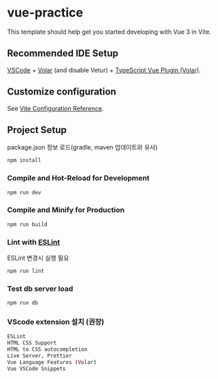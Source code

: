# vue-practice

This template should help get you started developing with Vue 3 in Vite.

## Recommended IDE Setup

[VSCode](https://code.visualstudio.com/) + [Volar](https://marketplace.visualstudio.com/items?itemName=Vue.volar) (and disable Vetur) + [TypeScript Vue Plugin (Volar)](https://marketplace.visualstudio.com/items?itemName=Vue.vscode-typescript-vue-plugin).

## Customize configuration

See [Vite Configuration Reference](https://vitejs.dev/config/).

## Project Setup
package.json 정보 로드(gradle, maven 업데이트와 유사)
```sh
npm install
```

### Compile and Hot-Reload for Development

```sh
npm run dev
```

### Compile and Minify for Production

```sh
npm run build
```

### Lint with [ESLint](https://eslint.org/)
ESLint 변경시 실행 필요
```sh
npm run lint
```

### Test db server load

```sh
npm run db
```

### VScode extension 설치 (권장)

```sh
ESLint
HTML CSS Support
HTML to CSS autocompletion
Live Server, Prettier
Vue Language Features (Volar)
Vue VSCode Snippets
```
